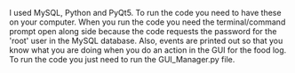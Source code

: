 I used MySQL, Python and PyQt5. To run the code you need to have these on your computer. When you run the code you need the terminal/command prompt open along side because the code requests the password for the 'root' user in the MySQL database. Also, events are printed out so that you know what you are doing when you do an action in the GUI for the food log.
To run the code you just need to run the GUI_Manager.py file.
